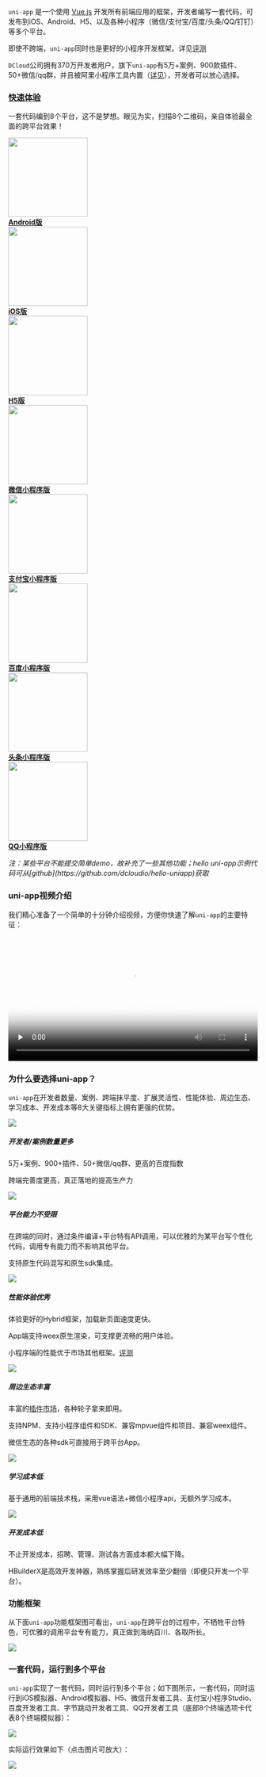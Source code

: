 
```uni-app``` 是一个使用 [Vue.js](https://vuejs.org/) 开发所有前端应用的框架，开发者编写一套代码，可发布到iOS、Android、H5、以及各种小程序（微信/支付宝/百度/头条/QQ/钉钉）等多个平台。

即使不跨端，```uni-app```同时也是更好的小程序开发框架。详见[评测](https://ask.dcloud.net.cn/article/35947)

`DCloud`公司拥有370万开发者用户，旗下```uni-app```有5万+案例、900款插件、50+微信/qq群，并且被阿里小程序工具内置（[详见](https://docs.alipay.com/mini/ide/0.70-stable)），开发者可以放心选择。

<div class="quick">
    <h3 id="快速体验"><a href="/README?id=%e5%bf%ab%e9%80%9f%e4%bd%93%e9%aa%8c" data-id="快速体验" class="anchor"><span>快速体验</span></a></h3>
    <p>一套代码编到8个平台，这不是梦想。眼见为实，扫描8个二维码，亲自体验最全面的跨平台效果！</p>
    <div class="flex-img-group-view">
        <a href="//m3w.cn/uniapp" target="_blank" class="clear-style barcode-view">
			<div class="barcode-img-box">
				<img src="https://img-cdn-qiniu.dcloud.net.cn/uniapp/doc/uni-android.png" width="160"/>
			</div>
        	<b>Android版</b>
        </a>
        <a href="https://itunes.apple.com/cn/app/hello-uni-app/id1417078253?mt=8" target="_blank" class="clear-style barcode-view">
			<div class="barcode-img-box">
				<img src="https://img-cdn-qiniu.dcloud.net.cn/uniapp/doc/uni-ios.png" width="160"/>
			</div>
        	<b>iOS版</b>
        </a>
        <a href="https://uniapp.dcloud.io/h5/" target="_blank" class="clear-style barcode-view">
			<div class="barcode-img-box">
				<img src="https://img-cdn-qiniu.dcloud.net.cn/uniapp/doc/uni-h5.png" width="160"/>
			</div>
        	<b>H5版</b>
        </a>
        <a href="//m3w.cn/uniapp" target="_blank" class="clear-style barcode-view">
			<div class="barcode-img-box"><img src="//img.cdn.aliyun.dcloud.net.cn/guide/uniapp/gh_33446d7f7a26_430.jpg" width="160"/></div>
        	<b>微信小程序版</b>
        </a>
        <a href="//m3w.cn/uniapp" target="_blank" class="clear-style barcode-view">
			<div class="barcode-img-box"><img src="https://img-cdn-qiniu.dcloud.net.cn/img/alipay1.png" width="160"/></div>
        	<b>支付宝小程序版</b>
        </a>
        <a href="//m3w.cn/uniapp" target="_blank" class="clear-style barcode-view">
			<div class="barcode-img-box"><img src="https://img-cdn-qiniu.dcloud.net.cn/uniapp/doc/baidu-uniapp.png" width="160"/></div>
        	<b>百度小程序版</b>
        </a>
        <a href="//m3w.cn/uniapp" target="_blank" class="clear-style barcode-view">
			<div class="barcode-img-box">
				<img src="https://img.cdn.aliyun.dcloud.net.cn/guide/uniapp/mp-toutiao.png" width="160"/>
			</div>
        	<b>头条小程序版</b>
        </a>
        <a href="//m3w.cn/uniapp" target="_blank" class="clear-style barcode-view">
			<div class="barcode-img-box">
				<img src="https://img.cdn.aliyun.dcloud.net.cn/guide/uniapp/hello-uni-qq.png" width="160"/>
			</div>
        	<b>QQ小程序版</b>
        </a>
    </div>
    <p>
        <em>注：某些平台不能提交简单demo，故补充了一些其他功能；hello uni-app示例代码可从[github](https://github.com/dcloudio/hello-uniapp)获取</em></br>
    </p>
</div>

### uni-app视频介绍

我们精心准备了一个简单的十分钟介绍视频，方便你快速了解```uni-app```的主要特征：

<video id="video" onplay="videoPlay()" preload="none" controls="controls" width="100%" poster="https://img-cdn-qiniu.dcloud.net.cn/uniapp/doc/poster.png" src="https://img-cdn-qiniu.dcloud.net.cn/uniapp/doc/uni-app20190127.mp4"></video>

### 为什么要选择uni-app？

```uni-app```在开发者数量、案例、跨端抹平度、扩展灵活性、性能体验、周边生态、学习成本、开发成本等8大关键指标上拥有更强的优势。
<!-- ![](https://img-cdn-qiniu.dcloud.net.cn/uniapp/doc/uni20190418.png) -->
<div class="uniapp-home-content">
    <div class="uniapp-home-content-item">
      <div class="uniapp-home-content-item-image">
        <img src="https://img-cdn-qiniu.dcloud.net.cn/uniapp/doc/12x.png">
      </div>
      <div class="uniapp-home-content-item-header">
        <h5 class="uniapp-home-content-item-title">开发者/案例数量更多</h5>
        <p class="uniapp-home-content-item-text">5万+案例、900+插件、50+微信/qq群、更高的百度指数</p>
        <p class="uniapp-home-content-item-text">跨端完善度更高，真正落地的提高生产力</p>
      </div>
    </div>
    <div class="uniapp-home-content-item">
      <div class="uniapp-home-content-item-image">
        <img src="https://img-cdn-qiniu.dcloud.net.cn/uniapp/doc/22x.png">
      </div>
      <div class="uniapp-home-content-item-header">
        <h5 class="uniapp-home-content-item-title">平台能力不受限</h5>
         <p class="uniapp-home-content-item-text">在跨端的同时，通过条件编译+平台特有API调用，可以优雅的为某平台写个性化代码，调用专有能力而不影响其他平台。</p>
        <p class="uniapp-home-content-item-text">支持原生代码混写和原生sdk集成。</p>
      </div>
    </div>
    <div class="uniapp-home-content-item">
      <div class="uniapp-home-content-item-image">
        <img src="https://img-cdn-qiniu.dcloud.net.cn/uniapp/doc/32x.png">
      </div>
      <div class="uniapp-home-content-item-header">
        <h5 class="uniapp-home-content-item-title">性能体验优秀</h5>
        <p class="uniapp-home-content-item-text">体验更好的Hybrid框架，加载新页面速度更快。</p>
        <p class="uniapp-home-content-item-text">App端支持weex原生渲染，可支撑更流畅的用户体验。</p>
        <p class="uniapp-home-content-item-text">小程序端的性能优于市场其他框架。<a href="https://ask.dcloud.net.cn/article/35947">评测</a></p>
      </div>
    </div>
    <div class="uniapp-home-content-item">
      <div class="uniapp-home-content-item-image">
        <img src="https://img-cdn-qiniu.dcloud.net.cn/uniapp/doc/42x.png">
      </div>
      <div class="uniapp-home-content-item-header">
        <h5 class="uniapp-home-content-item-title">周边生态丰富</h5>
        <p class="uniapp-home-content-item-text">丰富的<a href="https://ext.dcloud.net.cn/?orderBy=WeekDownload">插件市场</a>，各种轮子拿来即用。</p>
        <p class="uniapp-home-content-item-text">支持NPM、支持小程序组件和SDK、兼容mpvue组件和项目、兼容weex组件。</p>
        <p class="uniapp-home-content-item-text">微信生态的各种sdk可直接用于跨平台App。</p>
      </div>
    </div>
    <div class="uniapp-home-content-item">
      <div class="uniapp-home-content-item-image">
        <img src="https://img-cdn-qiniu.dcloud.net.cn/uniapp/doc/52x.png">
      </div>
      <div class="uniapp-home-content-item-header">
        <h5 class="uniapp-home-content-item-title">学习成本低</h5>
        <p class="uniapp-home-content-item-text">基于通用的前端技术栈，采用vue语法+微信小程序api，无额外学习成本。</p>
      </div>
    </div>
    <div class="uniapp-home-content-item">
      <div class="uniapp-home-content-item-image">
        <img src="https://img-cdn-qiniu.dcloud.net.cn/uniapp/doc/62x.png">
      </div>
      <div class="uniapp-home-content-item-header">
        <h5 class="uniapp-home-content-item-title">开发成本低</h5>
        <p class="uniapp-home-content-item-text">不止开发成本，招聘、管理、测试各方面成本都大幅下降。</p>
        <p class="uniapp-home-content-item-text">HBuilderX是高效开发神器，熟练掌握后研发效率至少翻倍（即便只开发一个平台）。</p>
      </div>
    </div>
</div>

<!-- ```uni-app``` 使用```Vue.js```的语法 + 微信小程序的API，均为通用技术。

有一定 ```Vue.js``` 和微信小程序开发经验的开发者可快速上手 ```uni-app``` ，开发出兼容多端的应用。

```uni-app```提供了条件编译机制，在跨端的同时，可以优雅的为某平台写个性化代码、调用专有能力而不影响其他平台。这是能落地的真正一套代码的解决方案，而不是仅仅统一技术栈，实际项目仍然多套代码、各自升级。

```uni-app```打包到App时使用了小程序和weex双引擎，丰富的js扩展能力和高效的weex渲染都可以在```uni-app```中可以使用。同时支持以sdk方式嵌入原生项目中混合开发。生成的App性能体验优秀且扩展能力丰富。

```uni-app```支持将小程序生态丰富的组件和js sdk引用到App开发中，大幅强化了跨平台开发的三方生态，开发者可直接使用大量原sdk厂商维护的高质量sdk。

```uni-app```被DCloud定义为**终极跨平台开发框架**，拥有极强的竞争优势。

- 对于技术人员而言：不用学那么多的平台开发技术、研究那么多前端框架，学会基于vue的```uni-app```就够了。
- 对于公司而言：更低成本，覆盖更多用户，```uni-app```是高效利器。 -->

### 功能框架

从下面```uni-app```功能框架图可看出，```uni-app```在跨平台的过程中，不牺牲平台特色，可优雅的调用平台专有能力，真正做到海纳百川、各取所长。

![](https://img-cdn-qiniu.dcloud.net.cn/uniapp/doc/uni0124.png)

### 一套代码，运行到多个平台

```uni-app```实现了一套代码，同时运行到多个平台；如下图所示，一套代码，同时运行到iOS模拟器、Android模拟器、H5、微信开发者工具、支付宝小程序Studio、百度开发者工具、字节跳动开发者工具、QQ开发者工具（底部8个终端选项卡代表8个终端模拟器）：

![](https://img-cdn-qiniu.dcloud.net.cn/uniapp/doc/dev1x8.jpg)

实际运行效果如下（点击图片可放大）：

![](https://img-cdn-qiniu.dcloud.net.cn/uniapp/doc/run1x9.jpg)
